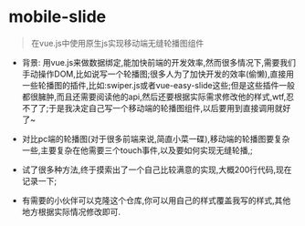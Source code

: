 # mobile-slide

> 在vue.js中使用原生js实现移动端无缝轮播图组件

* 背景: 用vue.js来做数据绑定,能加快前端的开发效率,然而很多情况下,需要我们手动操作DOM,比如说写一个轮播图;很多人为了加快开发的效率(偷懒),直接用一些轮播图的插件,比如:swiper.js或者vue-easy-slide这些;但是这些插件一般都很臃肿,而且还需要阅读他的api,然后还要根据实际需求修改他的样式,wtf,忍不了了;于是我决定自己写一个移动端的轮播图组件,以后要用到直接调用就好了~

* 对比pc端的轮播图(对于很多前端来说,简直小菜一碟),移动端的轮播图要复杂一些,主要复杂在他需要三个touch事件,以及要如何实现无缝轮播,;

* 试了很多种方法,终于摸索出了一个自己比较满意的实现,大概200行代码,现在记录一下;

* 有需要的小伙伴可以克隆这个仓库,你可以用自己的样式覆盖我写的样式,其他地方根据实际情况修改即可.
